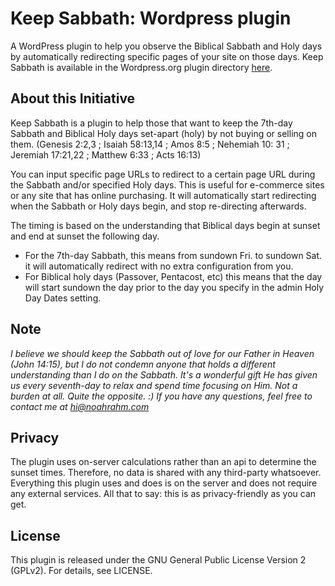 # Keep Sabbath: Wordpress plugin

A WordPress plugin to help you observe the Biblical Sabbath and Holy days by automatically redirecting specific pages of your site on those days. Keep Sabbath is available in the Wordpress.org plugin directory [here](https://wordpress.org/plugins/keep-sabbath/).


## About this Initiative

Keep Sabbath is a plugin to help those that want to keep the 7th-day Sabbath and Biblical Holy days set-apart (holy) by not buying or selling on them. (Genesis 2:2,3 ; Isaiah 58:13,14 ; Amos 8:5 ; Nehemiah 10: 31 ; Jeremiah 17:21,22 ; Matthew 6:33 ; Acts 16:13)

You can input specific page URLs to redirect to a certain page URL during the Sabbath and/or specified Holy days. This is useful for e-commerce sites or any site that has online purchasing. It will automatically start redirecting when the Sabbath or Holy days begin, and stop re-directing afterwards.

The timing is based on the understanding that Biblical days begin at sunset and end at sunset the following day.

* For the 7th-day Sabbath, this means from sundown Fri. to sundown Sat. it will automatically redirect with no extra configuration from you. 
* For Biblical holy days (Passover, Pentacost, etc) this means that the day will start sundown the day prior to the day you specify in the admin Holy Day Dates setting.


## Note

*I believe we should keep the Sabbath out of love for our Father in Heaven (John 14:15), but I do not condemn anyone that holds a different understanding than I do on the Sabbath. It's a wonderful gift He has given us every seventh-day to relax and spend time focusing on Him. Not a burden at all. Quite the opposite. :) If you have any questions, feel free to contact me at hi@noahrahm.com*


## Privacy

The plugin uses on-server calculations rather than an api to determine the sunset times. Therefore, no data is shared with any third-party whatsoever. Everything this plugin uses and does is on the server and does not require any external services. All that to say: this is as privacy-friendly as you can get.


## License

This plugin is released under the GNU General Public License Version 2 (GPLv2). For details, see LICENSE.
